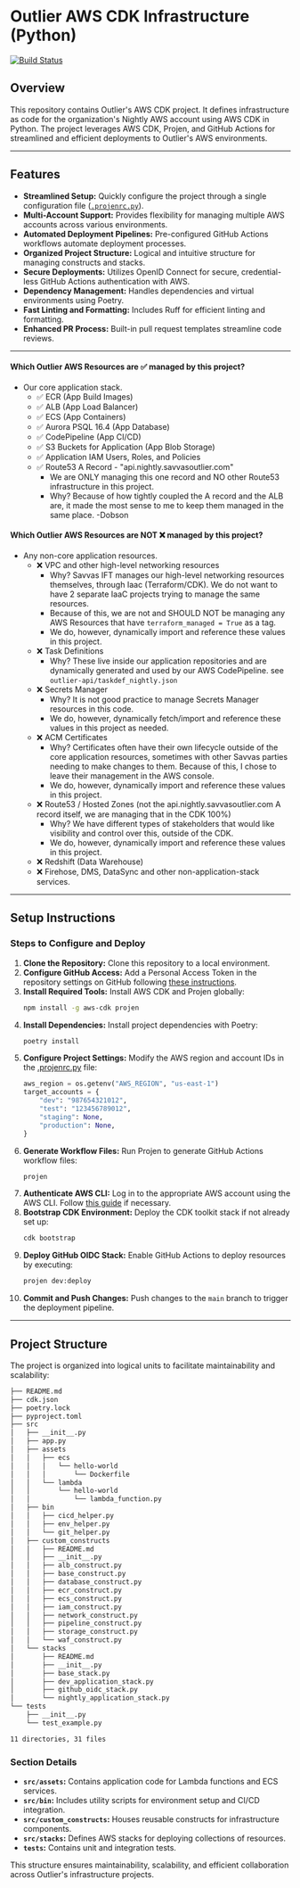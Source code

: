 # Outlier AWS CDK Infrastructure (Python)

[![Build Status](https://github.com/dannysteenman/aws-cdk-starterkit/actions/workflows/build.yml/badge.svg)](https://github.com/...build.yml)

## Overview

This repository contains Outlier's AWS CDK project. It defines infrastructure as code for the organization's Nightly AWS account using AWS CDK in Python. The project leverages AWS CDK, Projen, and GitHub Actions for streamlined and efficient deployments to Outlier's AWS environments.

---

## Features

- **Streamlined Setup:** Quickly configure the project through a single configuration file ([`.projenrc.py`](./.projenrc.py)).
- **Multi-Account Support:** Provides flexibility for managing multiple AWS accounts across various environments.
- **Automated Deployment Pipelines:** Pre-configured GitHub Actions workflows automate deployment processes.
- **Organized Project Structure:** Logical and intuitive structure for managing constructs and stacks.
- **Secure Deployments:** Utilizes OpenID Connect for secure, credential-less GitHub Actions authentication with AWS.
- **Dependency Management:** Handles dependencies and virtual environments using Poetry.
- **Fast Linting and Formatting:** Includes Ruff for efficient linting and formatting.
- **Enhanced PR Process:** Built-in pull request templates streamline code reviews.

---

#### Which Outlier AWS Resources are ✅ managed by this project?
- Our core application stack.
  - ✅ ECR (App Build Images)
  - ✅ ALB (App Load Balancer)
  - ✅ ECS (App Containers)
  - ✅ Aurora PSQL 16.4 (App Database)
  - ✅ CodePipeline (App CI/CD)
  - ✅ S3 Buckets for Application (App Blob Storage)
  - ✅ Application IAM Users, Roles, and Policies
  - ✅ Route53 A Record - "api.nightly.savvasoutlier.com"
    - We are ONLY managing this one record and NO other Route53 infrastructure in this project.
    - Why? Because of how tightly coupled the A record and the ALB are, it made the most sense to me to keep them managed in the same place. -Dobson

#### Which Outlier AWS Resources are NOT ❌ managed by this project?
- Any non-core application resources.
  - ❌ VPC and other high-level networking resources
    - Why? Savvas IFT manages our high-level networking resources themselves, through Iaac (Terraform/CDK). We do not want to have 2 separate IaaC projects trying to manage the same resources. 
    - Because of this, we are not and SHOULD NOT be managing any AWS Resources that have `terraform_managed = True` as a tag.
    - We do, however, dynamically import and reference these values in this project.
  - ❌ Task Definitions
    - Why? These live inside our application repositories and are dynamically generated and used by our AWS CodePipeline. see `outlier-api/taskdef_nightly.json`
  - ❌ Secrets Manager 
    - Why? It is not good practice to manage Secrets Manager resources in this code. 
    - We do, however, dynamically fetch/import and reference these values in this project as needed.
  - ❌ ACM Certificates
    - Why? Certificates often have their own lifecycle outside of the core application resources, sometimes with other Savvas parties needing to make changes to them. Because of this, I chose to leave their management in the AWS console. 
    - We do, however, dynamically import and reference these values in this project.
  - ❌ Route53 / Hosted Zones (not the api.nightly.savvasoutlier.com A record itself, we are managing that in the CDK 100%)
    - Why? We have different types of stakeholders that would like visibility and control over this, outside of the CDK.
    - We do, however, dynamically import and reference these values in this project.
  - ❌ Redshift (Data Warehouse)
  - ❌ Firehose, DMS, DataSync and other non-application-stack services.

---

## Setup Instructions

### Steps to Configure and Deploy

1. **Clone the Repository:** Clone this repository to a local environment.
2. **Configure GitHub Access:** Add a Personal Access Token in the repository settings on GitHub following [these instructions](https://projen.io/docs/integrations/github/#fine-grained-personal-access-token-beta).
3. **Install Required Tools:** Install AWS CDK and Projen globally:
   ```bash
   npm install -g aws-cdk projen
   ```
4. **Install Dependencies:** Install project dependencies with Poetry:
   ```bash
   poetry install
   ```
5. **Configure Project Settings:** Modify the AWS region and account IDs in the [.projenrc.py](./.projenrc.py) file:
   ```python
   aws_region = os.getenv("AWS_REGION", "us-east-1")
   target_accounts = {
       "dev": "987654321012",
       "test": "123456789012",
       "staging": None,
       "production": None,
   }
   ```
6. **Generate Workflow Files:** Run Projen to generate GitHub Actions workflow files:
   ```bash
   projen
   ```
7. **Authenticate AWS CLI:** Log in to the appropriate AWS account using the AWS CLI. Follow [this guide](https://towardsthecloud.com/set-up-aws-cli-aws-sso) if necessary.
8. **Bootstrap CDK Environment:** Deploy the CDK toolkit stack if not already set up:
   ```bash
   cdk bootstrap
   ```
9. **Deploy GitHub OIDC Stack:** Enable GitHub Actions to deploy resources by executing:
   ```bash
   projen dev:deploy
   ```
10. **Commit and Push Changes:** Push changes to the `main` branch to trigger the deployment pipeline.

---

## Project Structure

The project is organized into logical units to facilitate maintainability and scalability:

```bash
├── README.md
├── cdk.json
├── poetry.lock
├── pyproject.toml
├── src
│   ├── __init__.py
│   ├── app.py
│   ├── assets
│   │   ├── ecs
│   │   │   └── hello-world
│   │   │       └── Dockerfile
│   │   └── lambda
│   │       └── hello-world
│   │           └── lambda_function.py
│   ├── bin
│   │   ├── cicd_helper.py
│   │   ├── env_helper.py
│   │   └── git_helper.py
│   ├── custom_constructs
│   │   ├── README.md
│   │   ├── __init__.py
│   │   ├── alb_construct.py
│   │   ├── base_construct.py
│   │   ├── database_construct.py
│   │   ├── ecr_construct.py
│   │   ├── ecs_construct.py
│   │   ├── iam_construct.py
│   │   ├── network_construct.py
│   │   ├── pipeline_construct.py
│   │   ├── storage_construct.py
│   │   └── waf_construct.py
│   └── stacks
│       ├── README.md
│       ├── __init__.py
│       ├── base_stack.py
│       ├── dev_application_stack.py
│       ├── github_oidc_stack.py
│       └── nightly_application_stack.py
└── tests
    ├── __init__.py
    └── test_example.py

11 directories, 31 files
```

### Section Details
- **`src/assets`:** Contains application code for Lambda functions and ECS services.
- **`src/bin`:** Includes utility scripts for environment setup and CI/CD integration.
- **`src/custom_constructs`:** Houses reusable constructs for infrastructure components.
- **`src/stacks`:** Defines AWS stacks for deploying collections of resources.
- **`tests`:** Contains unit and integration tests.

This structure ensures maintainability, scalability, and efficient collaboration across Outlier's infrastructure projects.
